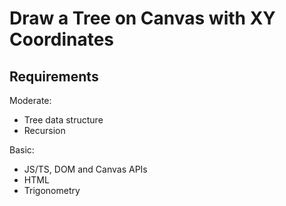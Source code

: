 # Draw a Tree on Canvas with XY Coordinates

## Requirements

Moderate:

- Tree data structure
- Recursion

Basic:

- JS/TS, DOM and Canvas APIs
- HTML
- Trigonometry
